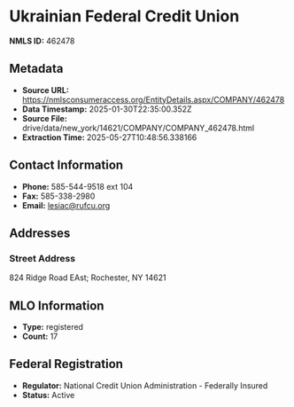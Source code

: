 # Ukrainian Federal Credit Union

**NMLS ID:** 462478

## Metadata
- **Source URL:** https://nmlsconsumeraccess.org/EntityDetails.aspx/COMPANY/462478
- **Data Timestamp:** 2025-01-30T22:35:00.352Z
- **Source File:** drive/data/new_york/14621/COMPANY/COMPANY_462478.html
- **Extraction Time:** 2025-05-27T10:48:56.338166

## Contact Information
- **Phone:** 585-544-9518 ext 104
- **Fax:** 585-338-2980
- **Email:** lesiac@rufcu.org

## Addresses
### Street Address
824 Ridge Road EAst; Rochester, NY 14621

## MLO Information
- **Type:** registered
- **Count:** 17

## Federal Registration
- **Regulator:** National Credit Union Administration - Federally Insured
- **Status:** Active
